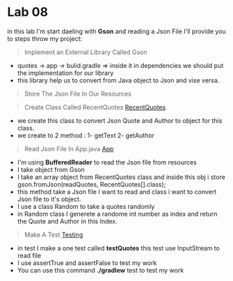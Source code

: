 # Lab 08
in this lab I'm start daeling with **Gson** and reading a Json File I'll provide you to steps throw my project:

> Implement an External Library Called Gson
- quotes -> app -> bulid.gradle => inside it in dependencies we should put the implementation for our library
- this library help us to convert from Java object to Json and vise versa.

> Store The Json File In Our Resources 


> Create Class Called RecentQuotes [RecentQuotes](app/src/main/java/quotes/RecentQuotes.java)
- we create this class to convert Json Quote and Author to object for this class.
- we create to 2 method : 1- getText 2- getAuthor

> Read Json File In App.java [App](app/src/main/java/quotes/App.java)
- I'm using **BufferedReader** to read the Json file from resources 
- I take object from Gson 
- I take an array object from RecentQuotes class and inside this obj i store gson.fromJson(readQuotes, RecentQuotes[].class);
- this method take a Json file I want to read and class i want to convert Json file to it's object.
- I use a class Random to take a quotes randomly 
- in Random class I generete a randome int number as index and return the Quote and Author in this Index.

> Make A Test [Testing](app/src/test/java/quotes/AppTest.java)
- in test I make a one test called **testQuotes** this test use InputStream to read file 
- I use assertTrue and assertFalse to test my work
-  You can use this command **./gradlew** test to test my work